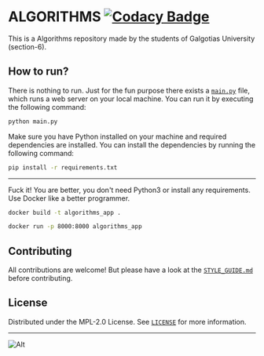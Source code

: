 # ALGORITHMS [![Codacy Badge](https://app.codacy.com/project/badge/Grade/9eac14aebddd4146b6b034391c7c4050)](https://app.codacy.com/gh/rtk-rnjn/algorithms/dashboard?utm_source=gh&utm_medium=referral&utm_content=&utm_campaign=Badge_grade)

This is a Algorithms repository made by the students of Galgotias University (section-6).

## How to run?

There is nothing to run. Just for the fun purpose there exists a [`main.py`](main.py) file, which runs a web server on your local machine. You can run it by executing the following command:

```bash
python main.py
```

Make sure you have Python installed on your machine and required dependencies are installed. You can install the dependencies by running the following command:

```bash
pip install -r requirements.txt
```

---

Fuck it! You are better, you don't need Python3 or install any requirements. Use Docker like a better programmer.

```bash
docker build -t algorithms_app .
```

```bash
docker run -p 8000:8000 algorithms_app
```

## Contributing

All contributions are welcome! But please have a look at the [`STYLE_GUIDE.md`](STYLE_GUIDE.md) before contributing.

## License

Distributed under the MPL-2.0 License. See [`LICENSE`](LICENSE) for more information.

---

![Alt](https://repobeats.axiom.co/api/embed/f90c6b582a461b668823532b72f57b5415df98f3.svg "Repobeats analytics image")
